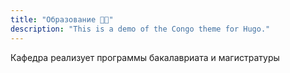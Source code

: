 ```yaml
---
title: "Образование 👩‍🎓"
description: "This is a demo of the Congo theme for Hugo."
---
```


Кафедра реализует программы бакалавриата и магистратуры
